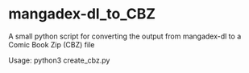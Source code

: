 # mangadex-dl_to_CBZ
A small python script for converting the output from mangadex-dl to a Comic Book Zip (CBZ) file

Usage:
python3 create_cbz.py <name of manga directory created by mangadex-dl>
